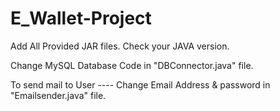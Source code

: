 # E_Wallet-Project

Add All Provided JAR files.
Check your JAVA version.

Change MySQL Database Code in "DBConnector.java" file.

To send mail to User ----
Change Email Address & password in "Emailsender.java" file.
